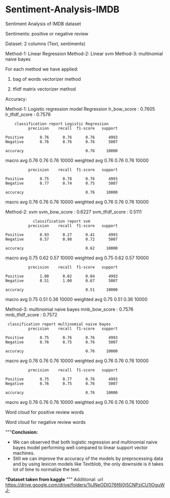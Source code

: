 # Sentiment-Analysis-IMDB
Sentiment Analysis of IMDB dataset 

Sentiments: positive or negative review

Dataset:
2 columns (Text, sentiments)


Method-1: Linear Regression
Method-2: Linear svm
Method-3: multinomial naive bayes

For each method we have applied:
1. bag of words vectorizer method

2. tfidf matrix vectorizer method


Accuracy:

Method-1: Logistic regression model
 Regression
lr_bow_score : 0.7605
lr_tfidf_score : 0.7576

        classification report Logistic Regression
              precision    recall  f1-score   support

    Positive       0.76      0.76      0.76      4993
    Negative       0.76      0.76      0.76      5007

    accuracy                           0.76     10000
   macro avg       0.76      0.76      0.76     10000
weighted avg       0.76      0.76      0.76     10000

              precision    recall  f1-score   support

    Positive       0.75      0.78      0.76      4993
    Negative       0.77      0.74      0.75      5007

    accuracy                           0.76     10000
   macro avg       0.76      0.76      0.76     10000
weighted avg       0.76      0.76      0.76     10000

Method-2: svm
svm_bow_score : 0.6227
svm_tfidf_score : 0.5111

                classification report svm
              precision    recall  f1-score   support

    Positive       0.93      0.27      0.41      4993
    Negative       0.57      0.98      0.72      5007

    accuracy                           0.62     10000
   macro avg       0.75      0.62      0.57     10000
weighted avg       0.75      0.62      0.57     10000

              precision    recall  f1-score   support

    Positive       1.00      0.02      0.04      4993
    Negative       0.51      1.00      0.67      5007

    accuracy                           0.51     10000
   macro avg       0.75      0.51      0.36     10000
weighted avg       0.75      0.51      0.36     10000


Method-3: multinomial naive bayes
mnb_bow_score : 0.7576
mnb_tfidf_score : 0.7572

     classification report multinomial naive bayes
              precision    recall  f1-score   support

    Positive       0.75      0.76      0.76      4993
    Negative       0.76      0.75      0.76      5007

    accuracy                           0.76     10000
   macro avg       0.76      0.76      0.76     10000
weighted avg       0.76      0.76      0.76     10000

              precision    recall  f1-score   support

    Positive       0.75      0.77      0.76      4993
    Negative       0.76      0.75      0.76      5007

    accuracy                           0.76     10000
   macro avg       0.76      0.76      0.76     10000
weighted avg       0.76      0.76      0.76     10000


Word cloud for positive review words

Word cloud for negative review words

"""**Conclusion:**
* We can observed that both logistic regression and multinomial naive bayes model performing well compared to linear support vector  machines.
* Still we can improve the accuracy of the models by preprocessing data and by using lexicon models like Textblob, 
the only downside is it takes lot of time to normalize the text.


***Dataset taken from kaggle**
"""
Additional: url https://drive.google.com/drive/folders/1jiJNeODlO76f6I0j5CNPzjCU1lOguWJ-
